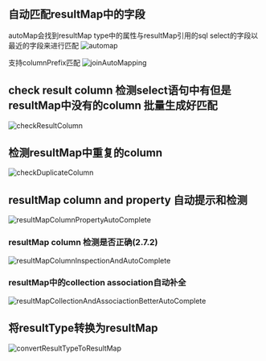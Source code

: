 ## 自动匹配resultMap中的字段
autoMap会找到resultMap type中的属性与resultMap引用的sql select的字段以最近的字段来进行匹配
![automap](https://newimages.brucege.com/automap.png)

支持columnPrefix匹配
![joinAutoMapping](https://newimages.brucege.com/joinAutoMapping.gif)

## check result column 检测select语句中有但是resultMap中没有的column 批量生成好匹配
![checkResultColumn](https://newimages.brucege.com/checkResultMapColumns.gif)

## 检测resultMap中重复的column
![checkDuplicateColumn](https://newimages.brucege.com/checkDuplicateColumn.png)


## resultMap column and property 自动提示和检测
![resultMapColumnPropertyAutoComplete](https://newimages.brucege.com/resultMapColumnPropertyAutoComplete.gif)

### resultMap column 检测是否正确(2.7.2)
![resultMapColumnInspectionAndAutoComplete](https://newimages.brucege.com/resultMapColumnInspectionAndAutoComplete.gif)

### resultMap中的collection association自动补全
![resultMapCollectionAndAssociactionBetterAutoComplete](https://newimages.brucege.com/resultMapCollectionAndAssociactionBetterAutoComplete.gif)

## 将resultType转换为resultMap
![convertResultTypeToResultMap](https://newimages.brucege.com/convertResutlTypeToResultMap.png)
